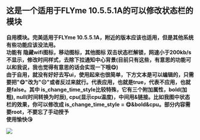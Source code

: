 ## 这是一个适用于FLYme 10.5.5.1A的可以修改状态栏的模块



**自用模块。完美适用于FLYme 10.5.5.1A，附近的版本应该也适用，但是其他系统有些功能应该没法用。  
功能有 隐藏wifi图标，移动图标，其他图标 双击状态栏解锁，网速小于200kb/s不显示，修改时间样式，去除下拉通知中心背景(目前只有这些，有意思的功能可以和我说，我也觉得有意思的话会实现一下哦😋)  
由于自用，就没有好好去写ui，使用起来也很简单，下方文本是可以编辑的，只需要把"😋"改为"☹️"或者反过来就行。代表应用，也就是true，代表不应用，也就是false。其中 is_change_time_style比较特殊，它有三个附加属性，bold(加粗), null(时间转换为时辰), cpu(显示cpu温度)，中间用&链接。比如我图中状态栏的效果，你可以修改成 is_change_time_style = 😋&bold&cpu。部分内容需要root，不要忘了手动授予  
使用愉快😘**

![](C:\Users\Yangser\Desktop\E70CA18EE7B894B0E723B56F0986B4D1.png)
